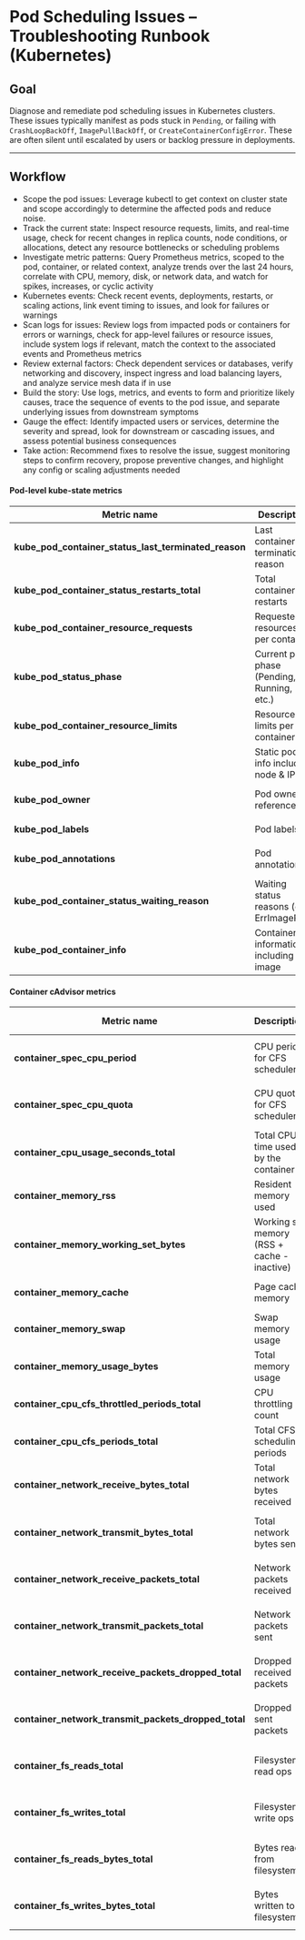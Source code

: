 # Pod Scheduling Issues – Troubleshooting Runbook (Kubernetes)

## Goal

Diagnose and remediate pod scheduling issues in Kubernetes clusters. These issues typically manifest as pods stuck in `Pending`, or failing with `CrashLoopBackOff`, `ImagePullBackOff`, or `CreateContainerConfigError`. These are often silent until escalated by users or backlog pressure in deployments.

---

## Workflow

- Scope the pod issues: Leverage kubectl to get context on cluster state and scope accordingly to determine the affected pods and reduce noise.
- Track the current state:  Inspect resource requests, limits, and real-time usage, check for recent changes in replica counts, node conditions, or allocations, detect any resource bottlenecks or scheduling problems
- Investigate metric patterns: Query Prometheus metrics, scoped to the pod, container, or related context, analyze trends over the last 24 hours, correlate with CPU, memory, disk, or network data, and watch for spikes, increases, or cyclic activity
- Kubernetes events: Check recent events, deployments, restarts, or scaling actions, link event timing to issues, and look for failures or warnings
- Scan logs for issues: Review logs from impacted pods or containers for errors or warnings, check for app-level failures or resource issues, include system logs if relevant, match the context to the associated events and Prometheus metrics
- Review external factors: Check dependent services or databases, verify networking and discovery, inspect ingress and load balancing layers, and analyze service mesh data if in use
- Build the story: Use logs, metrics, and events to form and prioritize likely causes, trace the sequence of events to the pod issue, and separate underlying issues from downstream symptoms
- Gauge the effect: Identify impacted users or services, determine the severity and spread, look for downstream or cascading issues, and assess potential business consequences
- Take action: Recommend fixes to resolve the issue, suggest monitoring steps to confirm recovery, propose preventive changes, and highlight any config or scaling adjustments needed


#### Pod-level kube-state metrics

| **Metric name**                                            | **Description**                            | **Extra Labels**                          |
| ---------------------------------------------------------- | ------------------------------------------ | ----------------------------------------- |
| **kube_pod_container_status_last_terminated_reason** | Last container termination reason          | `pod`, `container`, `reason`              |
| **kube_pod_container_status_restarts_total**          | Total container restarts                   | `pod`, `container`, `namespace`           |
| **kube_pod_container_resource_requests**               | Requested resources per container          | `pod`, `container`, `resource`            |
| **kube_pod_status_phase**                               | Current pod phase (Pending, Running, etc.) | `pod`, `phase`, `namespace`               |
| **kube_pod_container_resource_limits**                 | Resource limits per container              | `pod`, `container`, `resource`            |
| **kube_pod_info**                                        | Static pod info including node & IP        | `pod`, `node`, `namespace`                |
| **kube_pod_owner**                                       | Pod owner reference                        | `pod`, `owner_kind`, `owner_name`         |
| **kube_pod_labels**                                      | Pod labels                                 | `pod`, `label_*`, `namespace`             |
| **kube_pod_annotations**                                 | Pod annotations                            | `pod`, `annotation_*`, `namespace`        |
| **kube_pod_container_status_waiting_reason**          | Waiting status reasons (e.g. ErrImagePull) | `pod`, `container`, `reason`, `namespace` |
| **kube_pod_container_info**                             | Container information including image |  `container`, `pod`, `namespace`, `image`                                         |


#### Container cAdvisor metrics

| **Metric name**                                           | **Description**                             | **Extra Labels**                             |
| --------------------------------------------------------- | ------------------------------------------- | -------------------------------------------- |
| **container_spec_cpu_period**                          | CPU period for CFS scheduler                | `container`, `pod`, `namespace`, `image`     |
| **container_spec_cpu_quota**                           | CPU quota for CFS scheduler                 | `container`, `pod`, `namespace`, `image`     |
| **container_cpu_usage_seconds_total**                 | Total CPU time used by the container        | `container`, `pod`, `namespace`, `mode`      |
| **container_memory_rss**                                | Resident memory used                        | `container`, `pod`, `namespace`              |
| **container_memory_working_set_bytes**                | Working set memory (RSS + cache - inactive) | `container`, `pod`, `namespace`              |
| **container_memory_cache**                              | Page cache memory                           | `container`, `pod`, `namespace`              |
| **container_memory_swap**                               | Swap memory usage                           | `container`, `pod`, `namespace`              |
| **container_memory_usage_bytes**                       | Total memory usage                          | `container`, `pod`, `namespace`              |
| **container_cpu_cfs_throttled_periods_total**        | CPU throttling count                        | `container`, `pod`, `namespace`              |
| **container_cpu_cfs_periods_total**                   | Total CFS scheduling periods                | `container`, `pod`, `namespace`              |
| **container_network_receive_bytes_total**             | Total network bytes received                | `container`, `interface`, `namespace`, `pod` |
| **container_network_transmit_bytes_total**            | Total network bytes sent                    | `container`, `interface`, `namespace`, `pod` |
| **container_network_receive_packets_total**           | Network packets received                    | `container`, `interface`, `namespace`, `pod` |
| **container_network_transmit_packets_total**          | Network packets sent                        | `container`, `interface`, `namespace`, `pod` |
| **container_network_receive_packets_dropped_total**  | Dropped received packets                    | `container`, `interface`, `namespace`, `pod` |
| **container_network_transmit_packets_dropped_total** | Dropped sent packets                        | `container`, `interface`, `namespace`, `pod` |
| **container_fs_reads_total**                           | Filesystem read ops                         | `container`, `device`, `namespace`, `pod`    |
| **container_fs_writes_total**                          | Filesystem write ops                        | `container`, `device`, `namespace`, `pod`    |
| **container_fs_reads_bytes_total**                    | Bytes read from filesystem                  | `container`, `device`, `namespace`, `pod`    |
| **container_fs_writes_bytes_total**                   | Bytes written to filesystem                 | `container`, `device`, `namespace`, `pod`    |
